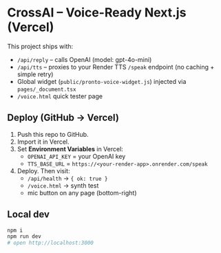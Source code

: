 # CrossAI – Voice-Ready Next.js (Vercel)

This project ships with:
- `/api/reply` – calls OpenAI (model: gpt-4o-mini)
- `/api/tts` – proxies to your Render TTS `/speak` endpoint (no caching + simple retry)
- Global widget (`public/pronto-voice-widget.js`) injected via `pages/_document.tsx`
- `/voice.html` quick tester page

## Deploy (GitHub → Vercel)

1. Push this repo to GitHub.
2. Import it in Vercel.
3. Set **Environment Variables** in Vercel:
   - `OPENAI_API_KEY` = your OpenAI key
   - `TTS_BASE_URL`   = `https://<your-render-app>.onrender.com/speak`
4. Deploy. Then visit:
   - `/api/health` → `{ ok: true }`
   - `/voice.html` → synth test
   - mic button on any page (bottom-right)

## Local dev
```bash
npm i
npm run dev
# open http://localhost:3000
```
